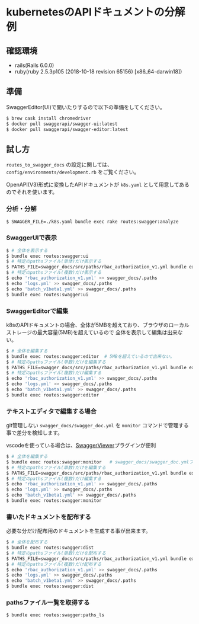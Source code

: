 # kubernetesのAPIドキュメントの分解例

## 確認環境

- rails(Rails 6.0.0)
- ruby(ruby 2.5.3p105 (2018-10-18 revision 65156) [x86_64-darwin18])

## 準備

SwaggerEditor(UI)で開いたりするので以下の準備をしてください。

```bash
$ brew cask install chromedriver
$ docker pull swaggerapi/swagger-ui:latest
$ docker pull swaggerapi/swagger-editor:latest
```

## 試し方

`routes_to_swagger_docs` の設定に関しては、 `config/environments/development.rb` をご覧ください。

OpenAPI(V3)形式に変換したAPIドキュメントが `k8s.yaml` として用意してあるのでそれを使います。

### 分析・分解

```bash
$ SWAGGER_FILE=./k8s.yaml bundle exec rake routes:swagger:analyze
```

### SwaggerUIで表示

```bash
$ # 全体を表示する
$ bundle exec routes:swagger:ui
$ # 特定のpathsファイル(単体)だけ表示する
$ PATHS_FILE=swagger_docs/src/paths/rbac_authorization_v1.yml bundle exec routes:swagger:ui
$ # 特定のpathsファイル(複数)だけ表示する
$ echo 'rbac_authorization_v1.yml' >> swagger_docs/.paths
$ echo 'logs.yml' >> swagger_docs/.paths
$ echo 'batch_v1beta1.yml' >> swagger_docs/.paths
$ bundle exec routes:swagger:ui
```

### SwaggerEditorで編集

k8sのAPIドキュメントの場合、全体が5MBを超えており、ブラウザのローカルストレージの最大容量(5MB)を超えているので
全体を表示して編集は出来ない。

```bash
$ # 全体を編集する
$ bundle exec routes:swagger:editor  # 5MBを超えているので出来ない。
$ # 特定のpathsファイル(単数)だけを編集する
$ PATHS_FILE=swagger_docs/src/paths/rbac_authorization_v1.yml bundle exec routes:swagger:editor
$ # 特定のpathsファイル(複数)だけ編集する
$ echo 'rbac_authorization_v1.yml' >> swagger_docs/.paths
$ echo 'logs.yml' >> swagger_docs/.paths
$ echo 'batch_v1beta1.yml' >> swagger_docs/.paths
$ bundle exec routes:swagger:editor
```

### テキストエディタで編集する場合

git管理しない `swagger_docs/swagger_doc.yml` を `monitor` コマンドで管理する事で差分を検知します。

vscodeを使っている場合は、[SwaggerViewer](https://marketplace.visualstudio.com/items?itemName=Arjun.swagger-viewer)プラグインが便利

```bash
$ # 全体を編集する
$ bundle exec routes:swagger:monitor   # swagger_docs/swagger_doc.ymlファイルを編集する。
$ # 特定のpathsファイル(単数)だけを編集する
$ PATHS_FILE=swagger_docs/src/paths/rbac_authorization_v1.yml bundle exec routes:swagger:monitor
$ # 特定のpathsファイル(複数)だけ編集する
$ echo 'rbac_authorization_v1.yml' >> swagger_docs/.paths
$ echo 'logs.yml' >> swagger_docs/.paths
$ echo 'batch_v1beta1.yml' >> swagger_docs/.paths
$ bundle exec routes:swagger:monitor
```

### 書いたドキュメントを配布する

必要な分だけ配布用のドキュメントを生成する事が出来ます。

```bash
$ # 全体を配布する
$ bundle exec routes:swagger:dist
$ # 特定のpathsファイル(単数)だけを配布する
$ PATHS_FILE=swagger_docs/src/paths/rbac_authorization_v1.yml bundle exec routes:swagger:dist
$ # 特定のpathsファイル(複数)だけ配布する
$ echo 'rbac_authorization_v1.yml' >> swagger_docs/.paths
$ echo 'logs.yml' >> swagger_docs/.paths
$ echo 'batch_v1beta1.yml' >> swagger_docs/.paths
$ bundle exec routes:swagger:dist
```

### pathsファイル一覧を取得する

```bash
$ bundle exec routes:swagger:paths_ls
```
